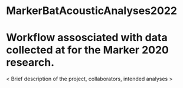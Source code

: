 # MarkerBatAcousticAnalyses2022


# Workflow assosciated with data collected at for the Marker 2020 research. 

< Brief description of the project, collaborators, intended analyses >
